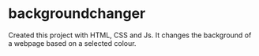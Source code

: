 # backgroundchanger
Created this project with HTML, CSS and Js. It changes the background of a webpage based on a selected colour.
